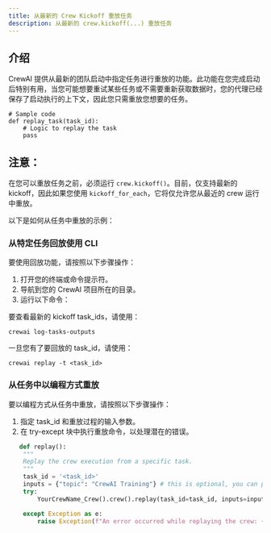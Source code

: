 ```yaml
---
title: 从最新的 Crew Kickoff 重放任务
description: 从最新的 crew.kickoff(...) 重放任务
---
```


## 介绍
CrewAI 提供从最新的团队启动中指定任务进行重放的功能。此功能在您完成启动后特别有用，当您可能想要重试某些任务或不需要重新获取数据时，您的代理已经保存了启动执行的上下文，因此您只需重放您想要的任务。

```
# Sample code
def replay_task(task_id):
    # Logic to replay the task
    pass
```

## 注意：
在您可以重放任务之前，必须运行 `crew.kickoff()`。目前，仅支持最新的 kickoff，因此如果您使用 `kickoff_for_each`，它将仅允许您从最近的 crew 运行中重放。

以下是如何从任务中重放的示例：

### 从特定任务回放使用 CLI
要使用回放功能，请按照以下步骤操作：

1. 打开您的终端或命令提示符。
2. 导航到您的 CrewAI 项目所在的目录。
3. 运行以下命令：

要查看最新的 kickoff task_ids，请使用：
```shell
crewai log-tasks-outputs
```

一旦您有了要回放的 task_id，请使用：
```shell
crewai replay -t <task_id>
```

### 从任务中以编程方式重放
要以编程方式从任务中重放，请按照以下步骤操作：

1. 指定 task_id 和重放过程的输入参数。
2. 在 try-except 块中执行重放命令，以处理潜在的错误。

```python
   def replay():
    """
    Replay the crew execution from a specific task.
    """
    task_id = '<task_id>'
    inputs = {"topic": "CrewAI Training"} # this is optional, you can pass in the inputs you want to replay otherwise uses the previous kickoffs inputs
    try:
        YourCrewName_Crew().crew().replay(task_id=task_id, inputs=inputs)

    except Exception as e:
        raise Exception(f"An error occurred while replaying the crew: {e}")